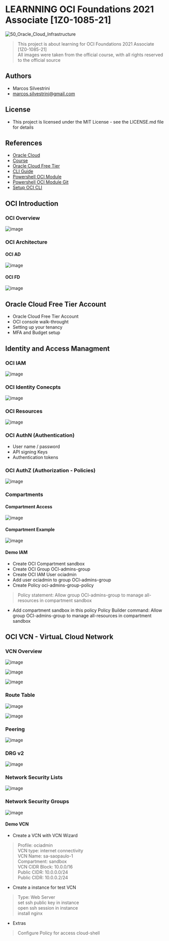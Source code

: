 # LEARNNING OCI Foundations 2021 Associate [1Z0-1085-21]

![50_Oracle_Cloud_Infrastructure](https://user-images.githubusercontent.com/62715900/135468618-d814c2ee-62d0-4be0-8240-578945d4b62c.png)

>This project is about learning for OCI Foundations 2021 Associate [1Z0-1085-21]\
>All images were taken from the official course, with all rights reserved to the official source

## Authors

- Marcos Silvestrini
- marcos.silvestrini@gmail.com

## License

- This project is licensed under the MIT License - see the LICENSE.md file for details

## References

- [Oracle Cloud](https://www.oracle.com/cloud/)
- [Course](https://learn.oracle.com/ols/learning-path/become-an-oci-foundation-associate/35644/98057)
- [Oracle Cloud Free Tier](https://www.oracle.com/cloud/free/)
- [CLI Guide](https://docs.oracle.com/en-us/iaas/Content/API/SDKDocs/cliinstall.htm#configfile)
- [Powershell OCI Module](https://docs.oracle.com/en-us/iaas/Content/API/SDKDocs/powershellgettingstarted.htm)
- [Powershell OCI Module Git](https://github.com/oracle/oci-powershell-modules)
- [Setup OCI CLI](https://borysneselovskyi.wordpress.com/2019/06/25/install-and-configure-oracle-cloud-cli-on-the-oracle-linux-7-4/)

## OCI Introduction

### OCI Overview

![image](https://user-images.githubusercontent.com/62715900/135547108-fed99620-564c-449f-8177-018440dfd22e.png)

### OCI Architecture

#### OCI AD

![image](https://user-images.githubusercontent.com/62715900/135547240-f7e6e4a6-a712-4a66-80f5-8d3958bca889.png)

#### OCI FD

![image](https://user-images.githubusercontent.com/62715900/135547358-699894ca-1493-44db-9983-da057c376375.png)

## Oracle Cloud Free Tier Account

- Oracle Cloud Free Tier Account
- OCI console walk-throught
- Setting up your tenancy
- MFA and Budget setup

## Identity and Access Managment

### OCI IAM

![image](https://user-images.githubusercontent.com/62715900/135934982-91a01b36-c61b-40fc-98b3-e4ec52082cbd.png)

### OCI Identity Conecpts

![image](https://user-images.githubusercontent.com/62715900/135935744-825e61c3-2add-4176-8014-08f36dee3b7c.png)

### OCI Resources

![image](https://user-images.githubusercontent.com/62715900/135936266-54fb8a6b-47e5-40f7-b379-c10c2d99da23.png)

### OCI AuthN (Authentication)

- User name / password
- API signing Keys
- Authentication tokens

### OCI AuthZ (Authorization - Policies)

![image](https://user-images.githubusercontent.com/62715900/135936887-4abc9014-e8e1-4fcb-8b29-4cd3bd1766fa.png)

### Compartments

#### Compartment Access

![image](https://user-images.githubusercontent.com/62715900/135937784-3184914f-7e93-4c68-8ae4-29da71dd4aa7.png)

#### Compartment Example

![image](https://user-images.githubusercontent.com/62715900/135938009-78b5345d-affc-44fd-97be-6099363c3042.png)

#### Demo IAM

- Create OCI Compartment sandbox
- Create OCI Group OCI-admins-group
- Create OCI IAM User ociadmin
- Add user ociadmin to group OCI-admins-group
- Create Policy oci-admins-group-policy

>Policy statement: Allow group OCI-admins-group to manage all-resources in compartment sandbox

- Add compartment sandbox in this policy
Policy Builder command: Allow group OCI-admins-group to manage all-resources in compartment sandbox

## OCI VCN - VirtuaL Cloud Network

### VCN Overview

![image](https://user-images.githubusercontent.com/62715900/137231938-ddd82c4d-6fa1-47de-8fd5-0ef02818afaa.png)

![image](https://user-images.githubusercontent.com/62715900/137231369-32ded426-83d7-486d-a0ce-d929bfb8c117.png)

![image](https://user-images.githubusercontent.com/62715900/137231484-c7bd80b7-8566-4053-83b1-3a4404fdde30.png)

### Route Table

![image](https://user-images.githubusercontent.com/62715900/137232961-ccd519c1-fc90-4dd8-a8d5-2de13ed08c22.png)

![image](https://user-images.githubusercontent.com/62715900/137233021-aa079410-7688-4b68-a061-cf44c80dcdf0.png)

### Peering

![image](https://user-images.githubusercontent.com/62715900/137233188-53523d26-10cb-4a36-bca2-5b353ccce5cb.png)

### DRG v2

![image](https://user-images.githubusercontent.com/62715900/137233276-76995f43-2534-4dd1-a324-d6b97abef750.png)

### Network Security Lists

![image](https://user-images.githubusercontent.com/62715900/137407285-e850ffd2-f370-4331-8ab0-9c71cf94d948.png)

### Network Security Groups

![image](https://user-images.githubusercontent.com/62715900/137407534-518bc12d-f0ab-4628-80e7-ff4d098f7a79.png)

#### Demo VCN

- Create a VCN with VCN Wizard

>Profile: ociadmin\
>VCN type: internet connectivity\
>VCN Name: sa-saopaulo-1\
>Compartment: sandbox\
>VCN CIDR Block: 10.0.0/16\
>Public CIDR: 10.0.0.0/24\
>Public CIDR: 10.0.0.2/24

- Create a instance for test VCN

>Type: Web Server\
>set ssh public key in instance\
>open ssh session in instance\
>install nginx

- Extras

>Configure Policy for access cloud-shell
